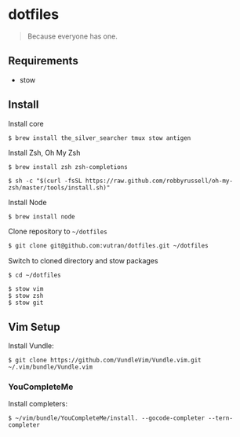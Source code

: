 # dotfiles

> Because everyone has one.


## Requirements

- stow

## Install

Install core


```bash
$ brew install the_silver_searcher tmux stow antigen
```

Install Zsh, Oh My Zsh

```
$ brew install zsh zsh-completions

$ sh -c "$(curl -fsSL https://raw.github.com/robbyrussell/oh-my-zsh/master/tools/install.sh)"
```

Install Node

```
$ brew install node
```

Clone repository to `~/dotfiles`

```bash
$ git clone git@github.com:vutran/dotfiles.git ~/dotfiles
```

Switch to cloned directory and stow packages

```
$ cd ~/dotfiles

$ stow vim
$ stow zsh
$ stow git
```

## Vim Setup

Install Vundle:

```
$ git clone https://github.com/VundleVim/Vundle.vim.git ~/.vim/bundle/Vundle.vim
```

### YouCompleteMe

Install completers:

```
$ ~/vim/bundle/YouCompleteMe/install. --gocode-completer --tern-completer
```
